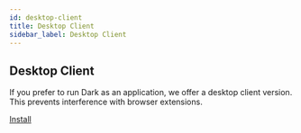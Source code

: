 ```yaml
---
id: desktop-client
title: Desktop Client
sidebar_label: Desktop Client
---
```


## Desktop Client

If you prefer to run Dark as an application, we offer a desktop client version. This prevents interference with browser extensions.

[Install](https://darklang.com/desktop-client)
